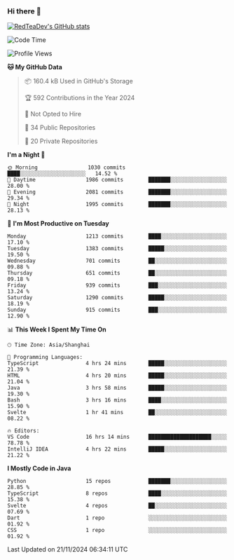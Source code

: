 ### Hi there 👋

<!--
**RedTeaDev/RedTeaDev** is a ✨ _special_ ✨ repository because its `README.md` (this file) appears on your GitHub profile.

Here are some ideas to get you started:

- 🔭 I’m currently working on ...
- 🌱 I’m currently learning ...
- 👯 I’m looking to collaborate on ...
- 🤔 I’m looking for help with ...
- 💬 Ask me about ...
- 📫 How to reach me: ...
- 😄 Pronouns: ...
- ⚡ Fun fact: ...
-->

<!--
[![wakatime](https://wakatime.com/badge/user/6b101ed0-04c0-4490-9283-eb61f2efff96.svg)](https://wakatime.com/@6b101ed0-04c0-4490-9283-eb61f2efff96)
!-->

[![RedTeaDev's GitHub stats](https://github-readme-stats.vercel.app/api?username=RedTeaDev\&include_all_commits=true)](https://github.com/anuraghazra/github-readme-stats)
<!--
[![willianrod's wakatime stats](https://github-readme-stats.vercel.app/api/wakatime?username=RedTeaDev)](https://github.com/anuraghazra/github-readme-stats)
!-->
<!--START_SECTION:waka-->
![Code Time](http://img.shields.io/badge/Code%20Time-2%2C763%20hrs%209%20mins-blue)

![Profile Views](http://img.shields.io/badge/Profile%20Views-0-blue)

**🐱 My GitHub Data** 

> 📦 160.4 kB Used in GitHub's Storage 
 > 
> 🏆 592 Contributions in the Year 2024
 > 
> 🚫 Not Opted to Hire
 > 
> 📜 34 Public Repositories 
 > 
> 🔑 20 Private Repositories 
 > 
**I'm a Night 🦉** 

```text
🌞 Morning                1030 commits        ████░░░░░░░░░░░░░░░░░░░░░   14.52 % 
🌆 Daytime                1986 commits        ███████░░░░░░░░░░░░░░░░░░   28.00 % 
🌃 Evening                2081 commits        ███████░░░░░░░░░░░░░░░░░░   29.34 % 
🌙 Night                  1995 commits        ███████░░░░░░░░░░░░░░░░░░   28.13 % 
```
📅 **I'm Most Productive on Tuesday** 

```text
Monday                   1213 commits        ████░░░░░░░░░░░░░░░░░░░░░   17.10 % 
Tuesday                  1383 commits        █████░░░░░░░░░░░░░░░░░░░░   19.50 % 
Wednesday                701 commits         ██░░░░░░░░░░░░░░░░░░░░░░░   09.88 % 
Thursday                 651 commits         ██░░░░░░░░░░░░░░░░░░░░░░░   09.18 % 
Friday                   939 commits         ███░░░░░░░░░░░░░░░░░░░░░░   13.24 % 
Saturday                 1290 commits        █████░░░░░░░░░░░░░░░░░░░░   18.19 % 
Sunday                   915 commits         ███░░░░░░░░░░░░░░░░░░░░░░   12.90 % 
```


📊 **This Week I Spent My Time On** 

```text
🕑︎ Time Zone: Asia/Shanghai

💬 Programming Languages: 
TypeScript               4 hrs 24 mins       █████░░░░░░░░░░░░░░░░░░░░   21.39 % 
HTML                     4 hrs 20 mins       █████░░░░░░░░░░░░░░░░░░░░   21.04 % 
Java                     3 hrs 58 mins       █████░░░░░░░░░░░░░░░░░░░░   19.30 % 
Bash                     3 hrs 16 mins       ████░░░░░░░░░░░░░░░░░░░░░   15.90 % 
Svelte                   1 hr 41 mins        ██░░░░░░░░░░░░░░░░░░░░░░░   08.22 % 

🔥 Editors: 
VS Code                  16 hrs 14 mins      ████████████████████░░░░░   78.78 % 
IntelliJ IDEA            4 hrs 22 mins       █████░░░░░░░░░░░░░░░░░░░░   21.22 % 
```

**I Mostly Code in Java** 

```text
Python                   15 repos            ███████░░░░░░░░░░░░░░░░░░   28.85 % 
TypeScript               8 repos             ████░░░░░░░░░░░░░░░░░░░░░   15.38 % 
Svelte                   4 repos             ██░░░░░░░░░░░░░░░░░░░░░░░   07.69 % 
Dart                     1 repo              ░░░░░░░░░░░░░░░░░░░░░░░░░   01.92 % 
CSS                      1 repo              ░░░░░░░░░░░░░░░░░░░░░░░░░   01.92 % 
```




 Last Updated on 21/11/2024 06:34:11 UTC
<!--END_SECTION:waka-->


